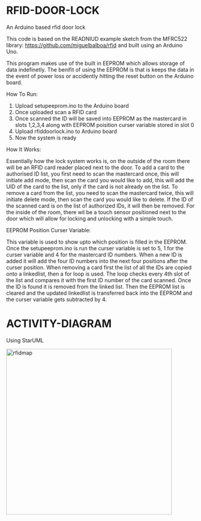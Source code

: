 # RFID-DOOR-LOCK
An Arduino based rfid door lock

This code is based on the READNIUD example sketch from the MFRC522 library: https://github.com/miguelbalboa/rfid and built using an Arduino Uno.

This program makes use of the built in EEPROM which allows storage of data indefinetly. The benifit of using the EEPROM is that is keeps the data in the event of power loss or accidently hitting the reset button on the Arduino board.

How To Run:

1. Upload setupeeprom.ino to the Arduino board
2. Once uploaded scan a RFID card
3. Once scanned the ID will be saved into EEPROM as the mastercard in slots 1,2,3,4 along with EEPROM poisition curser variable stored in slot 0
4. Upload rfiddoorlock.ino to Arduino board
5. Now the system is ready

How It Works:

Essentially how the lock system works is, on the outside of the room there will be an RFID card reader placed next to the door. To add a card to the authorised ID list, you first need to scan the mastercard once, this will initiate add mode, then scan the card you would like to add, this will add the UID of the card to the list, only if the card is not already on the list. To remove a card from the list, you need to scan the mastercard twice, this will initiate delete mode, then scan the card you would like to delete. If the ID of the scanned card is on the list of authorized IDs, it will then be removed. For the inside of the room, there wil be a touch sensor positioned next to the door which will allow for locking and unlocking with a simple touch.

EEPROM Position Curser Variable:

This variable is used to show upto which position is filled in the EEPROM. Once the setupeeprom.ino is run the curser variable is set to 5, 1 for the curser variable and 4 for the mastercard ID numbers. When a new ID is added it will add the four ID numbers into the next four positions after the curser position. When removing a card first the list of all the IDs are copied onto a linkedlist, then a for loop is used. The loop checks every 4th slot of the list and compares it with the first ID number of the card scanned. Once the ID is found it is removed from the linked list. Then the EEPROM list is cleared and the updated linkedlist is transferred back into the EEPROM and the curser variable gets subtracted by 4.

# ACTIVITY-DIAGRAM

Using StarUML

<img width="441" alt="rfidmap" src="https://user-images.githubusercontent.com/58381410/136876874-9b2fba10-d758-4c68-892c-76ac9421513f.png">
